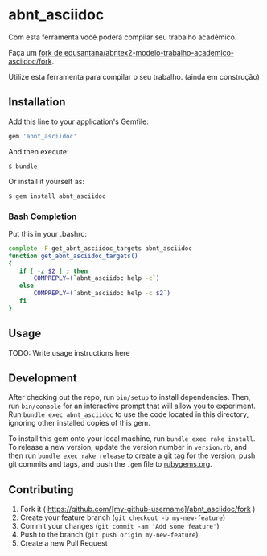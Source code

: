 # abnt_asciidoc

Com esta ferramenta você poderá compilar seu trabalho acadêmico.

Faça um [fork de edusantana/abntex2-modelo-trabalho-academico-asciidoc/fork](https://github.com/edusantana/abntex2-modelo-trabalho-academico-asciidoc/fork).

Utilize esta ferramenta para compilar o seu trabalho. (ainda em construção)

## Installation

Add this line to your application's Gemfile:

```ruby
gem 'abnt_asciidoc'
```

And then execute:

    $ bundle

Or install it yourself as:

    $ gem install abnt_asciidoc

### Bash Completion

Put this in your .bashrc:

```bash
complete -F get_abnt_asciidoc_targets abnt_asciidoc
function get_abnt_asciidoc_targets()
{
   if [ -z $2 ] ; then
       COMPREPLY=(`abnt_asciidoc help -c`)
   else
       COMPREPLY=(`abnt_asciidoc help -c $2`)
   fi
}
```

## Usage

TODO: Write usage instructions here

## Development

After checking out the repo, run `bin/setup` to install dependencies. Then, run `bin/console` for an interactive prompt that will allow you to experiment. Run `bundle exec abnt_asciidoc` to use the code located in this directory, ignoring other installed copies of this gem.

To install this gem onto your local machine, run `bundle exec rake install`. To release a new version, update the version number in `version.rb`, and then run `bundle exec rake release` to create a git tag for the version, push git commits and tags, and push the `.gem` file to [rubygems.org](https://rubygems.org).

## Contributing

1. Fork it ( https://github.com/[my-github-username]/abnt_asciidoc/fork )
2. Create your feature branch (`git checkout -b my-new-feature`)
3. Commit your changes (`git commit -am 'Add some feature'`)
4. Push to the branch (`git push origin my-new-feature`)
5. Create a new Pull Request
